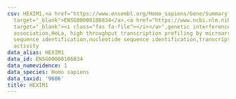 ```yaml
---
csv: HEXIM1,<a href="https://www.ensembl.org/Homo_sapiens/Gene/Summary?db=core;g=ENSG00000186834"
  target="_blank">ENSG00000186834</a>,<a href="https://www.ncbi.nlm.nih.gov/pubmed/17216044"
  target="_blank"><i class="fas fa-file"></i></a>",genetic interference,functional
  association,HeLa, high throughput transcription profiling by microarray,nucleotide
  sequence identification,nucleotide sequence identification,transcriptional regulation,down-regulates
  activity
data_alias: HEXIM1
data_id: ENSG00000186834
data_numevidence: 1
data_species: Homo sapiens
data_taxid: '9606'
title: HEXIM1
---
```


